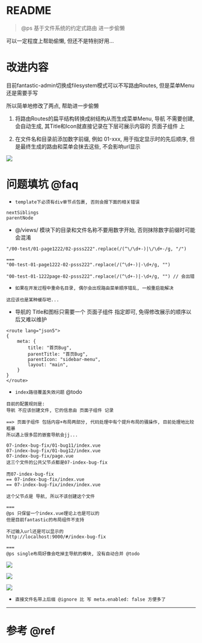 # README

> @ps 基于文件系统的约定式路由 进一步偷懒

可以一定程度上帮助偷懒, 但还不是特别好用...

# 改进内容

目前fantastic-admin切换成filesystem模式可以不写路由Routes, 但是菜单Menu还是需要手写

所以简单地修改了两点, 帮助进一步偷懒

1. 将路由Routes的扁平结构转换成树结构从而生成菜单Menu, 导航 不需要创建, 会自动生成, 其Title和Icon就直接记录在下层可展示内容的 页面子组件 上

2. 在文件名和目录前添加数字前缀, 例如 01-xxx, 用于指定显示时的先后顺序, 但是最终生成的路由和菜单会抹去这些, 不会影响url显示

![](https://luo0412.oss-cn-hangzhou.aliyuncs.com/1656547087939-PyZDp4fHayMy-image.png)

# 问题填坑 @faq

- `template下必须有div单节点包裹, 否则会报下面的相关错误`

```
nextSiblings
parentNode
```

- @/views/ 模块下的目录和文件名称不要用数字开始, 否则抹除数字前缀时可能会混淆

```
"/00-test/01-page1222/02-psss222".replace(/(^\/\d+-)|\/\d+-/g, "/")

===
"00-test-01-page1222-02-psss222".replace(/(^\d+-)|-\d+/g, "")

"00-test-01-1222page-02-psss222".replace(/(^\d+-)|-\d+/g, "") // 会出错
```

- `如果在开发过程中重命名目录, 偶尔会出现路由菜单顺序错乱, 一般重启能解决`

```
这应该也是某种缓存吧...
```


- 导航的 Title和图标只需要一个 页面子组件 指定即可, 免得修改展示的顺序以后又难以维护

```
<route lang="json5">
{
    meta: {
        title: "首页Bug",
        parentTitle: "首页Bug",
        parentIcon: "sidebar-menu",
        layout: "main",
    }
}
</route>
```

- `index路径覆盖失效问题` @todo

```
目前的配置规则是:
导航 不应该创建文件, 它的信息由 页面子组件 记录

==> 页面子组件 包括内容+布局两部分, 代码处理中有个提升布局的骚操作, 目前处理地比较粗暴
所以遇上很多层的嵌套导航会jj...

07-index-bug-fix/01-bug11/index.vue
07-index-bug-fix/01-bug12/index.vue
07-index-bug-fix/page.vue
这三个文件的公共父节点都是07-index-bug-fix

而07-index-bug-fix
== 07-index-bug-fix/index.vue
== 07-index-bug-fix/index/index.vue  

这个父节点是 导航, 所以不该创建这个文件

===
@ps 只保留一个index.vue理论上也是可以的
但是目前fantastic的布局组件不支持

不过输入url还是可以显示的
http://localhost:9000/#/index-bug-fix

===
@ps single布局好像会吃掉主导航的模块, 没有自动合并 @todo
```

![](https://luo0412.oss-cn-hangzhou.aliyuncs.com/1656546420814-WSPdHW4TWWQm-image.png)

![](https://luo0412.oss-cn-hangzhou.aliyuncs.com/1656542157345-i6BfPweKKcpS-image.png)

![](https://luo0412.oss-cn-hangzhou.aliyuncs.com/1656543233642-yXsY76riECN4-image.png)


- `直接文件名带上后缀 @ignore 比 写 meta.enabled: false 方便多了`

---

# 参考 @ref
